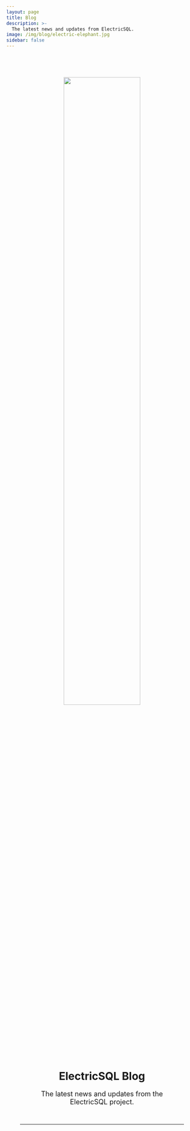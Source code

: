 ```yaml
---
layout: page
title: Blog
description: >-
  The latest news and updates from ElectricSQL.
image: /img/blog/electric-elephant.jpg
sidebar: false
---
```


<script setup>
import { onMounted } from 'vue'

import { data as posts } from '../data/posts.data.ts'

import BlogPostListing from '../src/components/BlogPostListing.vue'

onMounted(async () => {
  if (typeof window !== 'undefined' && document.querySelector) {
    const githubLinks = document.querySelectorAll(
      '.actions a[href="https://github.com/electric-sql"]'
    )

    let icon = document.querySelector('.actions .vpi-social-github')
    if (!icon) {
      githubLinks.forEach((link) => {
        const icon = document.createElement('span')
        icon.classList.add('vpi-social-github')

        link.prepend(icon)
      })
    }

    const discordLinks = document.querySelectorAll(
      '.actions a[href="https://discord.electric-sql.com"]'
    )

    icon = document.querySelector('.actions .vpi-social-discord')
    if (!icon) {
      discordLinks.forEach((link) => {
        const icon = document.createElement('span')
        icon.classList.add('vpi-social-discord')

        link.prepend(icon)
      })
    }
  }
})
</script>

<style scoped>
  .header {
    text-align: center;
    padding: 0 12px;
  }
  .header img {
    width: 65%;
    max-width: 360px;
    margin: 60px auto 32px;
  }
  @media (max-width: 749px) {
    .header img {
      margin: 54px auto 32px;
    }
  }
  @media (max-width: 549px) {
    .header img {
      margin: 42px auto 24px;
    }
  }
  .header hr {
    margin: 48px 24px 32px;
  }
  p {
    font-size: 18px;
  }
  .listing {
    display: grid;
    grid-template-columns: 1fr 1fr;
    gap: 24px;
    margin: 24px 48px;
    overflow: hidden;
  }
  @media (max-width: 1049px) {
    .listing {
      grid-template-columns: 1fr 1fr;
    }
  }
  @media (max-width: 949px) {
    .listing {
      gap: 20px;
      margin: 24px 40px;
    }
  }
  @media (max-width: 749px) {
    .listing {
      grid-template-columns: 1fr;
      gap: 18px;
      margin: 20px 32px;
    }
  }
  @media (max-width: 549px) {
    .listing {
      margin: 20px 24px;
    }
  }
  .actions {
    margin-top: 24px;
  }
</style>

<div class="vp-doc">
  <div class="container">
    <main>
      <div class="header">
        <img src="/img/blog/electric-elephant.jpg" />
        <h1>
          ElectricSQL Blog
        </h1>
        <p>
          The latest news and updates from the ElectricSQL&nbsp;project.
        </p>
        <div class="actions cta-actions">
          <div class="action hidden-sm">
            <VPButton
                href="https://discord.electric-sql.com"
                text="Join the Community"
                theme="brand"
            />
          </div>
          <div class="action inline-sm">
            <VPButton
                href="https://discord.electric-sql.com"
                text="Community"
                theme="brand"
            />
          </div>
          <div class="action hidden-sm">
            <VPButton href="https://github.com/electric-sql"
                target="_blank"
                text="Star on GitHub"
                theme="alt"
            />
          </div>
          <div class="action inline-sm">
            <VPButton href="https://github.com/electric-sql"
                target="_blank"
                text="GitHub"
                theme="alt"
            />
          </div>
        </div>
        <hr />
      </div>
      <div class="listing">
        <BlogPostListing v-for="post in posts"
            :key="post.slug"
            :post="post"
        />
      </div>
    </main>
  </div>
</div>
